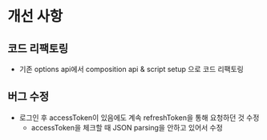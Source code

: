 # 개선 사항

## 코드 리팩토링
- 기존 options api에서 composition api & script setup 으로 코드 리팩토링

## 버그 수정
- 로그인 후 accessToken이 있음에도 계속 refreshToken을 통해 요청하던 것 수정
  - accessToken을 체크할 때 JSON parsing을 안하고 있어서 수정
